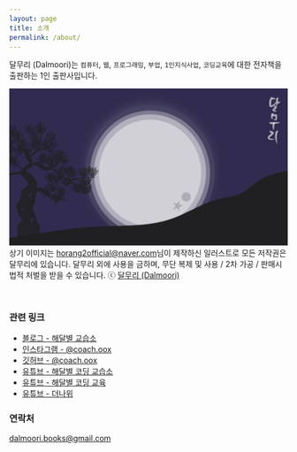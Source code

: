 ```yaml
---
layout: page
title: 소개
permalink: /about/
---
```


달무리 (Dalmoori)는 `컴퓨터`, `웹`, `프로그래밍`, `부업`, `1인지식사업`, `코딩교육`에 대한 전자책을 출판하는 1인 출판사입니다.

![](/assets/images/title.png)
<span class="image-copyright">상기 이미지는 [horang2official@naver.com](mailto:horang2official@naver.com)님이 제작하신 일러스트로 모든 저작권은 달무리에 있습니다. 달무리 외에 사용을 금하며, 무단 복제 및 사용 / 2차 가공 / 판매시 법적 처벌을 받을 수 있습니다. ⓒ [달무리 (Dalmoori)](mailto:dalmoori.books@gmail.com)</span>

<br/>

### 관련 링크

-   [블로그 - 해달별 교습소](https://oox-school.tistory.com/)
-   [인스타그램 - @coach.oox](https://instagram.com/coach.oox)
-   [깃허브 - @coach.oox](https://github.com/coach-oox)
-   [유튜브 - 해달별 코딩 교습소](https://www.youtube.com/channel/UCRf6ut93gIImnmdebqdPI9A?view_as=subscriber)
-   [유튜브 - 해달별 코딩 교육](https://www.youtube.com/channel/UCIRwY6-HftrRpBbON0drDkA?view_as=subscriber)
-   [유튜브 - 더나위](https://www.youtube.com/channel/UCLQd4glMKvdfDAnWBgUamvQ?view_as=subscriber)

### 연락처

[dalmoori.books@gmail.com](mailto:dalmoori.books@gmail.com)

<br/>
